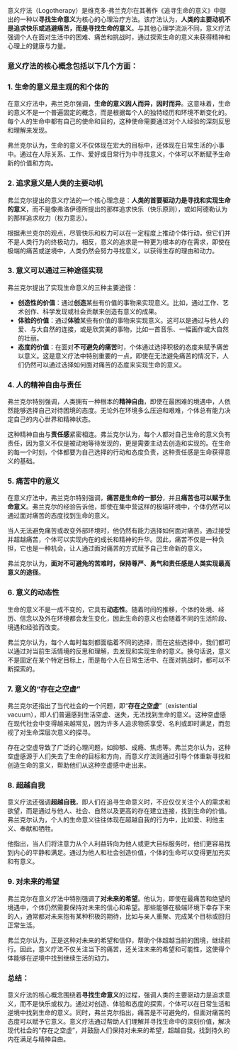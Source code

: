 意义疗法（Logotherapy）是维克多·弗兰克尔在其著作《追寻生命的意义》中提出的一种以**寻找生命意义**为核心的心理治疗方法。该疗法认为，**人类的主要动机不是追求快乐或逃避痛苦，而是寻找生命的意义**。与其他心理学流派不同，意义疗法强调个人在面对生活中的困难、痛苦和挑战时，通过探索生命的意义来获得精神和心理上的健康与力量。

### 意义疗法的核心概念包括以下几个方面：

### 1. **生命的意义是主观的和个体的**
在意义疗法中，弗兰克尔强调，**生命的意义因人而异，因时而异**。这意味着，生命的意义不是一个普遍固定的概念，而是根据每个人的独特经历和环境不断变化的。每个人的生命中都有自己的使命和目的，这种使命需要通过对个人经验的深刻反思和理解来发现。

弗兰克尔认为，生命的意义不仅体现在宏大的目标中，还体现在日常生活的小事中。通过在人际关系、工作、爱好或日常行为中寻找意义，个体可以不断赋予生命新的价值和方向。

### 2. **追求意义是人类的主要动机**
弗兰克尔提出的意义疗法的一个核心理念是：**人类的首要驱动力是寻找和实现生命的意义**，而不是像弗洛伊德所提出的那样追求快乐（快乐原则），或如阿德勒认为的那样追求权力（权力意志）。

根据弗兰克尔的观点，尽管快乐和权力可以在一定程度上推动个体行动，但它们并不是人类行为的终极动力。相反，意义的追求是一种更为根本的存在需求，即使在极端的痛苦或逆境中，人类仍然会努力寻找意义，以获得生存的理由和动力。

### 3. **意义可以通过三种途径实现**
弗兰克尔提出了实现生命意义的三种主要途径：

- **创造性的价值**：通过**创造**某些有价值的事物来实现意义。比如，通过工作、艺术创作、科学发现或社会贡献来创造有意义的成果。
- **体验的价值**：通过**体验**某些有价值的事物来实现意义。这可以是通过与他人的爱、与大自然的连接，或是欣赏美的事物，比如一首音乐、一幅画作或大自然的壮丽。
- **态度的价值**：在面对**不可避免的痛苦**时，个体通过选择积极的态度来赋予痛苦以意义。这是意义疗法中特别重要的一点，即使在无法避免痛苦的情况下，人们仍然可以通过选择如何面对痛苦的态度来实现生命的意义。

### 4. **人的精神自由与责任**
弗兰克尔特别强调，人类拥有一种根本的**精神自由**，即使在最困难的境遇中，人依然能够选择自己对待困境的态度。无论外在环境多么压迫和艰难，个体总有能力决定自己的内心世界和精神状态。

这种精神自由与**责任感**紧密相连。弗兰克尔认为，每个人都对自己生命的意义负有责任，因为意义不仅是被动地等待发现的，更是需要主动去创造和实现的。在生命的每一个时刻，个体都要为自己选择的行动和态度负责，这种责任感是生命获得意义的基础。

### 5. **痛苦中的意义**
在意义疗法中，弗兰克尔特别强调，**痛苦是生命的一部分**，并且**痛苦也可以赋予生命意义**。弗兰克尔的经验告诉他，即使在集中营这样的极端环境中，个体仍然可以通过面对痛苦的态度找到生命的意义。

当人无法避免痛苦或改变外部环境时，他仍然有能力选择如何面对痛苦。通过接受并超越痛苦，个体可以实现内在的成长和精神的升华。因此，痛苦不仅是一种负担，它也是一种机会，让人通过面对痛苦的方式赋予自己生命新的意义。

弗兰克尔认为，**面对不可避免的苦难时，保持尊严、勇气和责任感是人类实现最高意义的途径**。

### 6. **意义的动态性**
生命的意义不是一成不变的，它具有**动态性**。随着时间的推移，个体的处境、经历、信念以及外在环境都会发生变化，因此生命的意义也会随着不同的生活阶段、境遇和经验而改变。

弗兰克尔认为，每个人每时每刻都面临着不同的选择，而在这些选择中，我们都可以通过对当前生活情境的反思和理解，去发现和实现生命的意义。换句话说，意义不是固定在某个特定目标上，而是每个人在日常生活中、在面对挑战时，都可以不断探索的。

### 7. **意义的“存在之空虚”**
弗兰克尔还指出了当代社会的一个问题，即“**存在之空虚**”（existential vacuum），即人们普遍感到生活空虚、迷失，无法找到生命的意义。这种空虚感在现代社会中变得越来越常见，因为许多人追求物质享受、名利或即时满足，而忽视了对生命深层次意义的探寻。

存在之空虚导致了广泛的心理问题，如抑郁、成瘾、焦虑等。弗兰克尔认为，这种空虚感源于人们失去了生命的目标和方向，而意义疗法则通过引导个体重新寻找和创造生命的意义，帮助他们从这种空虚感中走出来。

### 8. **超越自我**
意义疗法还强调**超越自我**，即人们在追寻生命意义时，不应仅仅关注个人的需求和欲望，而是通过与他人、社会、自然以及更高的存在建立连接，找到生命的价值。弗兰克尔认为，个人的生命意义往往体现在超越自我的行为中，比如爱、利他主义、奉献和牺牲。

他指出，当人们将注意力从个人利益转向为他人或更大目标服务时，他们更容易找到内心的平静和满足。通过为他人和社会创造价值，个体的生命可以变得更加充实和有意义。

### 9. **对未来的希望**
弗兰克尔在意义疗法中特别强调了**对未来的希望**。他认为，即使在最痛苦和绝望的境遇中，个体仍然需要保持对未来的信心和希望。那些能够在极端环境下幸存下来的人，通常都对未来抱有某种积极的期待，比如与亲人重聚、完成某个目标或回归正常生活。

弗兰克尔认为，正是这种对未来的希望和信仰，帮助个体超越当前的困境，继续前行。因此，意义疗法不仅关注当下的痛苦，还关注未来的希望和可能性，这使得个体能够在逆境中找到继续生活的动力。

### 总结：
意义疗法的核心概念围绕着**寻找生命意义**的过程，强调人类的主要驱动力是追求意义，而不是快乐或权力。通过对创造、体验和态度的探索，个体可以在日常生活和逆境中找到生命的意义。同时，弗兰克尔指出，痛苦是不可避免的，但面对痛苦的态度可以赋予它意义。意义疗法通过帮助人们理解并寻找生命中的深刻价值，解决现代社会的“存在之空虚”，并鼓励人们保持对未来的希望，超越自我，找到持久的内在满足与精神自由。
